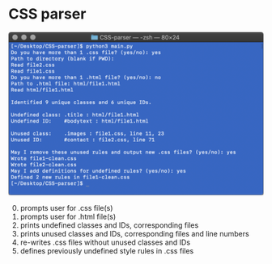 # CSS parser

![Terminal screenshot demonstrating user experience with parsing software](https://github.com/jckdm/CSS-parser/blob/master/demo.png?raw=true)

0. prompts user for .css file(s)
1. prompts user for .html file(s)
2. prints undefined classes and IDs, corresponding files
3. prints unused classes and IDs, corresponding files and line numbers
4. re-writes .css files without unused classes and IDs
5. defines previously undefined style rules in .css files
